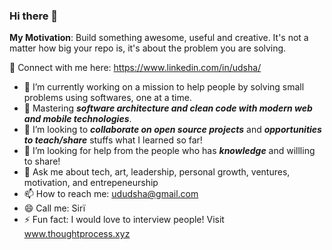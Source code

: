 ### Hi there 👋

**My Motivation**: Build something awesome, useful and creative. It's not a matter how big your repo is, it's about the problem you are solving.

🔗 Connect with me here: https://www.linkedin.com/in/udsha/

- 🔭 I’m currently working on a mission to help people by solving small problems using softwares, one at a time.
- 🌱 Mastering ***software architecture and clean code with modern web and mobile technologies***. 
- 👯 I’m looking to ***collaborate on open source projects*** and ***opportunities to teach/share*** stuffs what I learned so far!
- 🤔 I’m looking for help from the people who has ***knowledge*** and willling to share!
- 💬 Ask me about tech, art, leadership, personal growth, ventures, motivation, and entrepeneurship
- 📫 How to reach me: ududsha@gmail.com
- 😄 Call me: Sirï
- ⚡ Fun fact: I would love to interview people! Visit www.thoughtprocess.xyz

<!--
**ududsha/ududsha** is a ✨ _special_ ✨ repository because its `README.md` (this file) appears on your GitHub profile.

Here are some ideas to get you started:

- 🔭 I’m currently working on ...
- 🌱 I’m currently learning ...
- 👯 I’m looking to collaborate on ...
- 🤔 I’m looking for help with ...
- 💬 Ask me about ...
- 📫 How to reach me: ...
- 😄 Pronouns: ...
- ⚡ Fun fact: ...
-->
